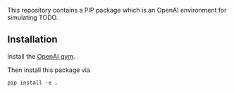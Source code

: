 This repository contains a PIP package which is an OpenAI environment for
simulating TODO.

## Installation

Install the [OpenAI gym](https://gym.openai.com/docs/).

Then install this package via

```
pip install -e .
```
